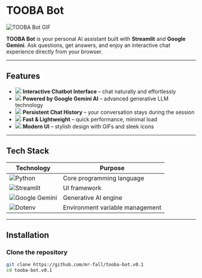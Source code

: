 # TOOBA Bot

![TOOBA Bot GIF](https://media.giphy.com/media/MzJomB2lqeMYE/giphy.gif)

**TOOBA Bot** is your personal AI assistant built with **Streamlit** and **Google Gemini**. Ask questions, get answers, and enjoy an interactive chat experience directly from your browser.

---

## Features
- <img src="https://img.icons8.com/ios-filled/24/ffffff/speech-bubble.png"/> **Interactive Chatbot Interface** – chat naturally and effortlessly
- <img src="https://img.icons8.com/ios-filled/24/ffffff/artificial-intelligence.png"/> **Powered by Google Gemini AI** – advanced generative LLM technology
- <img src="https://img.icons8.com/ios-filled/24/ffffff/scroll.png"/> **Persistent Chat History** – your conversation stays during the session
- <img src="https://img.icons8.com/ios-filled/24/ffffff/lightning-bolt.png"/> **Fast & Lightweight** – quick performance, minimal load
- <img src="https://img.icons8.com/ios-filled/24/ffffff/design.png"/> **Modern UI** – stylish design with GIFs and sleek icons

---

## Tech Stack
| Technology | Purpose |
|------------|---------|
| ![Python](https://img.shields.io/badge/-Python-3776AB?style=flat&logo=python&logoColor=white) | Core programming language |
| ![Streamlit](https://img.shields.io/badge/-Streamlit-FE4C2C?style=flat&logo=streamlit&logoColor=white) | UI framework |
| ![Google Gemini](https://img.shields.io/badge/-Google%20Gemini-4285F4?style=flat&logo=google&logoColor=white) | Generative AI engine |
| ![Dotenv](https://img.shields.io/badge/-Dotenv-000000?style=flat&logoColor=white) | Environment variable management |

---

## Installation

### Clone the repository
```bash
git clone https://github.com/mr-fall/tooba-bot.v0.1
cd tooba-bot.v0.1
